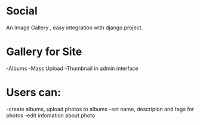 # Social
An Image Gallery , easy integration with django project.

# Gallery for Site
-Albums
-Mass Upload
-Thumbnail in admin interface

# Users can:
-create albums, upload photos to albums
-set name, descripion and tags for photos
-edit infomation about photo


